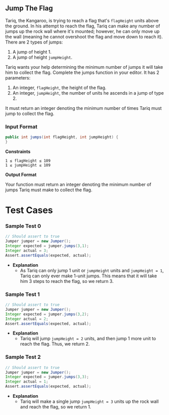 ## Jump The Flag

Tariq, the Kangaroo,  is trying to reach a flag that's `flagHeight` units above the ground. In his attempt to reach the flag, Tariq can make any number of jumps up the rock wall where it's mounted; however, he can only move up the wall (meaning he cannot overshoot the flag and move down to reach it). There are 2 types of jumps:

1. A jump of height 1.
2. A jump of height `jumpHeight`.
 

Tariq wants your help determining the minimum number of jumps it will take him to collect the flag. Complete the jumps function in your editor. It has 2 parameters:

1. An integer, `flagHeight`, the height of the flag.
2. An integer, `jumpHeight`, the number of units he ascends in a jump of type 2.


It must return an integer denoting the minimum number of times Tariq must jump to collect the flag.

 

### Input Format

```java
public int jumps(int flagHeight, int jumpHeight) {
}
```
 
**Constraints**

```
1 ≤ flagHeight ≤ 109
1 ≤ jumpHeight ≤ 109
```

**Output Format**

Your function must return an integer denoting the minimum number of jumps Tariq must make to collect the flag.



# Test Cases

### Sample Test 0

```java
// Should assert to true
Jumper jumper = new Jumper();
Integer expected = jumper.jumps(3,1);
Integer actual = 3;
Assert.assertEquals(expected, actual);
``` 

* **Explanation**
	* As Tariq can only jump 1 unit or `jumpHeight` units and `jumpHeight = 1`, Tariq can only ever make 1-unit jumps. This means that it will take him 3 steps to reach the flag, so we return 3.



### Sample Test 1

```java
// Should assert to true
Jumper jumper = new Jumper();
Integer expected = jumper.jumps(3,2);
Integer actual = 2;
Assert.assertEquals(expected, actual);
``` 

* **Explanation**
	* Tariq will jump `jumpHeight = 2` units, and then jump 1 more unit to reach the flag. Thus, we return 2.



### Sample Test 2

```java
// Should assert to true
Jumper jumper = new Jumper();
Integer expected = jumper.jumps(3,3);
Integer actual = 1;
Assert.assertEquals(expected, actual);
``` 

* **Explanation**
	* Tariq will make a single jump `jumpHeight = 3` units up the rock wall and reach the flag, so we return 1.

